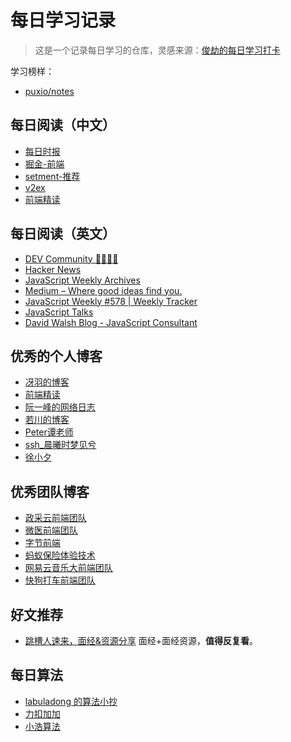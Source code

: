 # 每日学习记录

> 这是一个记录每日学习的仓库，灵感来源：[俊劫的每日学习打卡](https://alexwjj.github.io/)

学习榜样：

- [puxio/notes](https://github.com/puxiao/notes)


## 每日阅读（中文）

- [每日时报](https://wubaiqing.github.io/zaobao/)
- [掘金-前端](https://juejin.cn/frontend)
- [setment-推荐](https://segmentfault.com/blogs)
- [v2ex](https://v2ex.com/?tab=jobs)
- [前端精读](https://github.com/ascoders/weekly)


## 每日阅读（英文）

- [DEV Community 👩‍💻👨‍💻](https://dev.to/)
- [Hacker News](https://news.ycombinator.com/)
- [JavaScript Weekly Archives](https://javascriptweekly.com/issues)
- [Medium – Where good ideas find you.](https://medium.com/)
- [JavaScript Weekly #578 | Weekly Tracker](https://weekly.fedarling.com/javascript_weekly/578/#%E7%AE%80%E8%BF%B0)
- [JavaScript Talks](https://js-talks.netlify.app/)
- [David Walsh Blog - JavaScript Consultant](https://davidwalsh.name/)

## 优秀的个人博客

- [冴羽的博客](https://github.com/mqyqingfeng/Blog)
- [前端精读](https://github.com/ascoders/weekly)
- [阮一峰的网络日志](http://www.ruanyifeng.com/blog/weekly/)
- [若川的博客](https://lxchuan12.gitee.io/)
- [Peter谭老师](https://juejin.cn/user/2119514149895512)
- [ssh_晨曦时梦见兮](https://juejin.cn/user/2330620350708823/posts)
- [徐小夕](https://juejin.cn/user/3808363978429613/posts)


## 优秀团队博客

- [政采云前端团队](https://juejin.cn/user/3456520257288974/posts)
- [微医前端团队](https://juejin.cn/team/6932676282429898766/posts)
- [字节前端](https://juejin.cn/user/4098589725834317/posts)
- [蚂蚁保险体验技术](https://juejin.cn/user/3526889033438574/posts)
- [网易云音乐大前端团队](https://juejin.cn/user/4265760847567016/posts)
- [快狗打车前端团队](https://juejin.cn/user/2612095359650712/posts)



## 好文推荐

- [跳槽人速来，面经&资源分享](https://juejin.cn/post/6942988170208215076#heading-16) 面经+面经资源，**值得反复看**。

## 每日算法

- [labuladong 的算法小抄](https://labuladong.gitbook.io/algo/)
- [力扣加加](https://leetcode-solution-leetcode-pp.gitbook.io/leetcode-solution/)
- [小浩算法](https://github.com/geekxh/hello-algorithm)


